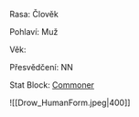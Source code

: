 Rasa: Člověk

Pohlaví: Muž

Věk: 

Přesvědčení: NN

Stat Block: [Commoner](https://5e.tools/bestiary.html#commoner_mm)

![[Drow_HumanForm.jpeg|400]]
